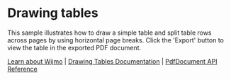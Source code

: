 Drawing tables
==============

This sample illustrates how to draw a simple table and split table rows across pages by using horizontal page breaks. Click the 'Export' button to view the table in the exported PDF document.

[Learn about Wijmo](https://www.grapecity.com/wijmo) | [Drawing Tables Documentation](https://www.grapecity.com/wijmo/docs/Topics/PDF/Drawing-Tables) | [PdfDocument API Reference](https://www.grapecity.com/wijmo/api/classes/wijmo_pdf.pdfdocument.html)